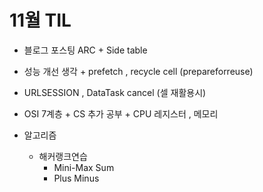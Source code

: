 # 11월 TIL
* 블로그 포스팅 ARC + Side table

* 성능 개선 생각 + prefetch , recycle cell (prepareforreuse)
* URLSESSION , DataTask cancel (셀 재활용시)
* OSI 7계층 + CS 추가 공부 + CPU 레지스터 , 메모리





* 알고리즘
  * 해커랭크연습
    * Mini-Max Sum
    * Plus Minus